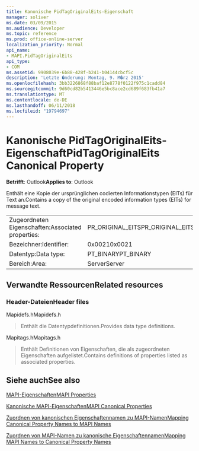 ```yaml
---
title: Kanonische PidTagOriginalEits-Eigenschaft
manager: soliver
ms.date: 03/09/2015
ms.audience: Developer
ms.topic: reference
ms.prod: office-online-server
localization_priority: Normal
api_name:
- MAPI.PidTagOriginalEits
api_type:
- COM
ms.assetid: 9908039e-6b88-428f-b241-b04144cbcf5c
description: 'Letzte �nderung: Montag, 9. M�rz 2015'
ms.openlocfilehash: 3bb3226868f88baf12e8778f0122f975c1cadd84
ms.sourcegitcommit: 9d60cd82b5413446e5bc8ace2cd689f683fb41a7
ms.translationtype: MT
ms.contentlocale: de-DE
ms.lasthandoff: 06/11/2018
ms.locfileid: "19794697"
---
```

# <a name="pidtagoriginaleits-canonical-property"></a><span data-ttu-id="37747-103">Kanonische PidTagOriginalEits-Eigenschaft</span><span class="sxs-lookup"><span data-stu-id="37747-103">PidTagOriginalEits Canonical Property</span></span>

  
  
<span data-ttu-id="37747-104">**Betrifft**: Outlook</span><span class="sxs-lookup"><span data-stu-id="37747-104">**Applies to**: Outlook</span></span> 
  
<span data-ttu-id="37747-105">Enthält eine Kopie der ursprünglichen codierten Informationstypen (EITs) für Text an.</span><span class="sxs-lookup"><span data-stu-id="37747-105">Contains a copy of the original encoded information types (EITs) for message text.</span></span>
  
|||
|:-----|:-----|
|<span data-ttu-id="37747-106">Zugeordneten Eigenschaften:</span><span class="sxs-lookup"><span data-stu-id="37747-106">Associated properties:</span></span>  <br/> |<span data-ttu-id="37747-107">PR_ORIGINAL_EITS</span><span class="sxs-lookup"><span data-stu-id="37747-107">PR_ORIGINAL_EITS</span></span>  <br/> |
|<span data-ttu-id="37747-108">Bezeichner:</span><span class="sxs-lookup"><span data-stu-id="37747-108">Identifier:</span></span>  <br/> |<span data-ttu-id="37747-109">0x0021</span><span class="sxs-lookup"><span data-stu-id="37747-109">0x0021</span></span>  <br/> |
|<span data-ttu-id="37747-110">Datentyp:</span><span class="sxs-lookup"><span data-stu-id="37747-110">Data type:</span></span>  <br/> |<span data-ttu-id="37747-111">PT_BINARY</span><span class="sxs-lookup"><span data-stu-id="37747-111">PT_BINARY</span></span>  <br/> |
|<span data-ttu-id="37747-112">Bereich:</span><span class="sxs-lookup"><span data-stu-id="37747-112">Area:</span></span>  <br/> |<span data-ttu-id="37747-113">Server</span><span class="sxs-lookup"><span data-stu-id="37747-113">Server</span></span>  <br/> |
   
## <a name="related-resources"></a><span data-ttu-id="37747-114">Verwandte Ressourcen</span><span class="sxs-lookup"><span data-stu-id="37747-114">Related resources</span></span>

### <a name="header-files"></a><span data-ttu-id="37747-115">Header-Dateien</span><span class="sxs-lookup"><span data-stu-id="37747-115">Header files</span></span>

<span data-ttu-id="37747-116">Mapidefs.h</span><span class="sxs-lookup"><span data-stu-id="37747-116">Mapidefs.h</span></span>
  
> <span data-ttu-id="37747-117">Enthält die Datentypdefinitionen.</span><span class="sxs-lookup"><span data-stu-id="37747-117">Provides data type definitions.</span></span>
    
<span data-ttu-id="37747-118">Mapitags.h</span><span class="sxs-lookup"><span data-stu-id="37747-118">Mapitags.h</span></span>
  
> <span data-ttu-id="37747-119">Enthält Definitionen von Eigenschaften, die als zugeordneten Eigenschaften aufgelistet.</span><span class="sxs-lookup"><span data-stu-id="37747-119">Contains definitions of properties listed as associated properties.</span></span>
    
## <a name="see-also"></a><span data-ttu-id="37747-120">Siehe auch</span><span class="sxs-lookup"><span data-stu-id="37747-120">See also</span></span>



[<span data-ttu-id="37747-121">MAPI-Eigenschaften</span><span class="sxs-lookup"><span data-stu-id="37747-121">MAPI Properties</span></span>](mapi-properties.md)
  
[<span data-ttu-id="37747-122">Kanonische MAPI-Eigenschaften</span><span class="sxs-lookup"><span data-stu-id="37747-122">MAPI Canonical Properties</span></span>](mapi-canonical-properties.md)
  
[<span data-ttu-id="37747-123">Zuordnen von kanonischen Eigenschaftennamen zu MAPI-Namen</span><span class="sxs-lookup"><span data-stu-id="37747-123">Mapping Canonical Property Names to MAPI Names</span></span>](mapping-canonical-property-names-to-mapi-names.md)
  
[<span data-ttu-id="37747-124">Zuordnen von MAPI-Namen zu kanonische Eigenschaftennamen</span><span class="sxs-lookup"><span data-stu-id="37747-124">Mapping MAPI Names to Canonical Property Names</span></span>](mapping-mapi-names-to-canonical-property-names.md)

